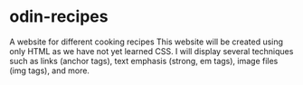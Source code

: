 # odin-recipes
A website for different cooking recipes
This website will be created using only HTML as we 
have not yet learned CSS. I will display several techniques
such as links (anchor tags), text emphasis (strong, em tags),
image files (img tags), and more.